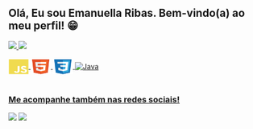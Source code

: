 ## Olá, Eu sou Emanuella Ribas. Bem-vindo(a) ao meu perfil! 😁

 <div>
   <a href="https://github.com/manuribas">
   <img height="180em" src="https://github-readme-stats.vercel.app/api?username=manuribas&show_icons=true&theme=merko&include_all_commits=true&count_private=true"/>
   <img height="180em" src="https://github-readme-stats.vercel.app/api/top-langs/?username=manuribas&layout=compact&langs_count=6&theme=tokyonight"/>

</div>
<div style="display: inline_block"><br>
  <img align="center" alt="Js" height="30" width="40" src="https://raw.githubusercontent.com/devicons/devicon/master/icons/javascript/javascript-plain.svg">
  <img align="center" alt="HTML" height="30" width="40" src="https://raw.githubusercontent.com/devicons/devicon/master/icons/html5/html5-original.svg">
  <img align="center" alt="CSS" height="30" width="40" src="https://raw.githubusercontent.com/devicons/devicon/master/icons/css3/css3-original.svg">
   <img align="center" alt="Java" height="30" width="40" src= "https://cdn.jsdelivr.net/gh/devicons/devicon/icons/java/java-original-wordmark.svg" />
</div>
 
 <br>
 
  ### Me acompanhe também nas redes sociais!
 
<div> 
   <a href = "mailto:emanuella.amorimm@gmail.com"><img src="https://img.shields.io/badge/-Gmail-%23333?style=for-the-badge&logo=gmail&logoColor=white" target="_red"></a>
  <a href="https://www.linkedin.com/in/emanuella-ribas-a36997254/" target="_blank"><img src="https://img.shields.io/badge/-LinkedIn-%230077B5?style=for-the-badge&logo=linkedin&logoColor=white" target="_blank"></a> 
 

</div>
